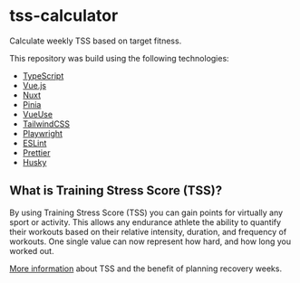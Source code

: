 # tss-calculator

Calculate weekly TSS based on target fitness.

This repository was build using the following technologies:

- [TypeScript](https://www.typescriptlang.org/)
- [Vue.js](https://vuejs.org/)
- [Nuxt](https://nextjs.org/)
- [Pinia](https://pinia.vuejs.org/)
- [VueUse](https://vueuse.org/)
- [TailwindCSS](https://tailwindcss.com/)
- [Playwright](https://playwright.dev/)
- [ESLint](https://eslint.org/)
- [Prettier](https://prettier.io/)
- [Husky](https://typicode.github.io/husky/)

## What is Training Stress Score (TSS)?

By using Training Stress Score (TSS) you can gain points for virtually any sport or activity. This allows any endurance athlete the ability to quantify their workouts based on their relative intensity, duration, and frequency of workouts. One single value can now represent how hard, and how long you worked out.

[More information](https://www.trainerroad.com/blog/tss-what-it-is-what-its-good-for-and-why-it-can-be-misleading/) about TSS and the benefit of planning recovery weeks.
